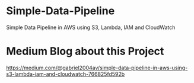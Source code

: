 # Simple-Data-Pipeline
Simple Data Pipeline in AWS using S3, Lambda, IAM and CloudWatch

# Medium Blog about this Project
https://medium.com/@gabriel2004av/simple-data-pipeline-in-aws-using-s3-lambda-iam-and-cloudwatch-766825fd592b
